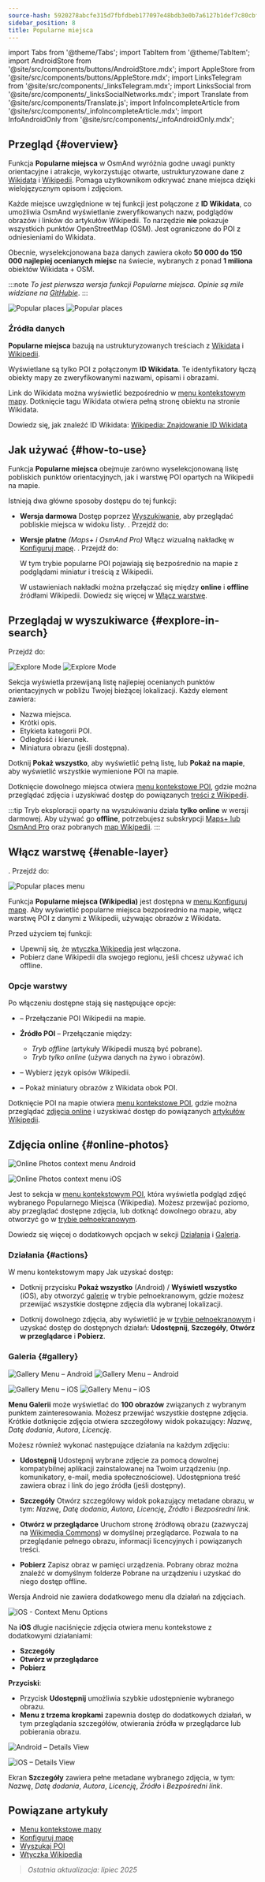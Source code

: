 ```yaml
---
source-hash: 5920278abcfe315d7fbfdbeb177097e48bdb3e0b7a6127b1def7c80cbfc2a59a
sidebar_position: 8
title: Popularne miejsca
---
```

import Tabs from '@theme/Tabs';
import TabItem from '@theme/TabItem';
import AndroidStore from '@site/src/components/buttons/AndroidStore.mdx';
import AppleStore from '@site/src/components/buttons/AppleStore.mdx';
import LinksTelegram from '@site/src/components/_linksTelegram.mdx';
import LinksSocial from '@site/src/components/_linksSocialNetworks.mdx';
import Translate from '@site/src/components/Translate.js';
import InfoIncompleteArticle from '@site/src/components/_infoIncompleteArticle.mdx';
import InfoAndroidOnly from '@site/src/components/_infoAndroidOnly.mdx';


<InfoIncompleteArticle/>


## Przegląd {#overview}

Funkcja **Popularne miejsca** w OsmAnd wyróżnia godne uwagi punkty orientacyjne i atrakcje, wykorzystując otwarte, ustrukturyzowane dane z [Wikidata](https://www.wikidata.org) i [Wikipedii](https://www.wikipedia.org/). Pomaga użytkownikom odkrywać znane miejsca dzięki wielojęzycznym opisom i zdjęciom.

Każde miejsce uwzględnione w tej funkcji jest połączone z **ID Wikidata**, co umożliwia OsmAnd wyświetlanie zweryfikowanych nazw, podglądów obrazów i linków do artykułów Wikipedii. To narzędzie **nie** pokazuje wszystkich punktów OpenStreetMap (OSM). Jest ograniczone do POI z odniesieniami do Wikidata.

Obecnie, wyselekcjonowana baza danych zawiera około **50 000 do 150 000 najlepiej ocenianych miejsc** na świecie, wybranych z ponad **1 miliona** obiektów Wikidata + OSM.

:::note
*To jest pierwsza wersja funkcji Popularne miejsca. Opinie są mile widziane na [GitHubie](https://github.com/osmandapp/OsmAnd)*.
:::

<Tabs groupId="operating-systems" queryString="operating-systems">

<TabItem value="android" label="Android">

![Popular places](@site/static/img/map/popular_places/popular_places.png) ![Popular places](@site/static/img/map/popular_places/popular_places_1.png)

</TabItem>

</Tabs>


### Źródła danych

**Popularne miejsca** bazują na ustrukturyzowanych treściach z [Wikidata](https://www.wikidata.org) i [Wikipedii](https://www.wikipedia.org/).

Wyświetlane są tylko POI z połączonym **ID Wikidata**. Te identyfikatory łączą obiekty mapy ze zweryfikowanymi nazwami, opisami i obrazami.

Link do Wikidata można wyświetlić bezpośrednio w [menu kontekstowym mapy](../map/map-context-menu.md). Dotknięcie tagu Wikidata otwiera pełną stronę obiektu na stronie Wikidata.

Dowiedz się, jak znaleźć ID Wikidata: [Wikipedia: Znajdowanie ID Wikidata](https://en.wikipedia.org/wiki/Wikipedia:Finding_a_Wikidata_ID)


## Jak używać {#how-to-use}

<InfoAndroidOnly/>

Funkcja **Popularne miejsca** obejmuje zarówno wyselekcjonowaną listę pobliskich punktów orientacyjnych, jak i warstwę POI opartych na Wikipedii na mapie.

Istnieją dwa główne sposoby dostępu do tej funkcji:

- **Wersja darmowa**
  Dostęp poprzez [Wyszukiwanie](#explore-in-search), aby przeglądać pobliskie miejsca w widoku listy.
  *<Translate android="true" ids="android_button_seq"/>*. Przejdź do: *<Translate android="true" ids="map_widget_search,shared_string_explore,popular_places_nearby"/>*

- **Wersje płatne** *(Maps+ i OsmAnd Pro)*
  Włącz wizualną nakładkę w [Konfiguruj mapę](#enable-layer).
  *<Translate android="true" ids="android_button_seq"/>*. Przejdź do: *<Translate android="true" ids="shared_string_menu,configure_map,poi_osmwiki"/>*

  W tym trybie popularne POI pojawiają się bezpośrednio na mapie z podglądami miniatur i treścią z Wikipedii.

  W ustawieniach nakładki można przełączać się między **online** i **offline** źródłami Wikipedii. Dowiedz się więcej w [Włącz warstwę](#enable-layer).


## Przeglądaj w wyszukiwarce {#explore-in-search}

<InfoAndroidOnly/>

<Tabs groupId="operating-systems" queryString="operating-systems">

<TabItem value="android" label="Android">

Przejdź do: *<Translate android="true" ids="map_widget_search,shared_string_explore,popular_places_nearby"/>*

![Explore Mode](@site/static/img/map/popular_places/popular_places_search.png)
![Explore Mode](@site/static/img/map/popular_places/popular_places_search_2.png)

</TabItem>

</Tabs>

Sekcja **<Translate android="true" ids="popular_places_nearby"/>** wyświetla przewijaną listę najlepiej ocenianych punktów orientacyjnych w pobliżu Twojej bieżącej lokalizacji. Każdy element zawiera:

- Nazwa miejsca.
- Krótki opis.
- Etykieta kategorii POI.
- Odległość i kierunek.
- Miniatura obrazu (jeśli dostępna).

Dotknij **Pokaż wszystko**, aby wyświetlić pełną listę, lub **Pokaż na mapie**, aby wyświetlić wszystkie wymienione POI na mapie.

Dotknięcie dowolnego miejsca otwiera [menu kontekstowe POI](./map-context-menu.md), gdzie można przeglądać zdjęcia i uzyskiwać dostęp do powiązanych [treści z Wikipedii](../plugins/wikipedia.md).

:::tip
Tryb eksploracji oparty na wyszukiwaniu działa **tylko online** w wersji darmowej.
Aby używać go **offline**, potrzebujesz subskrypcji [Maps+ lub OsmAnd Pro](../purchases/android.md) oraz pobranych [map Wikipedii](../plugins/wikipedia.md).
:::


## Włącz warstwę {#enable-layer}

<InfoAndroidOnly/>

<Tabs groupId="operating-systems" queryString="operating-systems">

<TabItem value="android" label="Android">

**<Translate android="true" ids="android_button_seq"/>**. Przejdź do: *<Translate android="true" ids="shared_string_menu,configure_map,poi_osmwiki"/>*

![Popular places menu](@site/static/img/map/popular_places/popular_places_menu.png)

</TabItem>

</Tabs>

Funkcja **Popularne miejsca (Wikipedia)** jest dostępna w [menu Konfiguruj mapę](./configure-map-menu.md). Aby wyświetlić popularne miejsca bezpośrednio na mapie, włącz warstwę POI z danymi z Wikipedii, używając obrazów z Wikidata.

Przed użyciem tej funkcji:

- Upewnij się, że [wtyczka Wikipedia](../plugins/wikipedia.md) jest włączona.
- Pobierz dane Wikipedii dla swojego regionu, jeśli chcesz używać ich offline.

### Opcje warstwy

Po włączeniu dostępne stają się następujące opcje:

- **<Translate android="true" ids="poi_osmwiki"/>** – Przełączanie POI Wikipedii na mapie.

- **Źródło POI** – Przełączanie między:
  - *Tryb offline* (artykuły Wikipedii muszą być pobrane).
  - *Tryb tylko online* (używa danych na żywo i obrazów).

- **<Translate android="true" ids="shared_string_language"/>** – Wybierz język opisów Wikipedii.

- **<Translate android="true" ids="show_image_previews"/>** – Pokaż miniatury obrazów z Wikidata obok POI.

Dotknięcie POI na mapie otwiera [menu kontekstowe POI](./map-context-menu.md), gdzie można przeglądać [zdjęcia online](#online-photos) i uzyskiwać dostęp do powiązanych [artykułów Wikipedii](../plugins/wikipedia.md).


## Zdjęcia online {#online-photos}

*<Translate android="true" ids="help_article_map_map_context_menu_name,online_photos"/>*

<Tabs groupId="operating-systems" queryString="operating-systems">

<TabItem value="android" label="Android">

![Online Photos context menu Android](@site/static/img/map/popular_places/online_photos_android.png)

</TabItem>

<TabItem value="ios" label="iOS">

![Online Photos context menu iOS](@site/static/img/map/popular_places/online_photos_ios.png)

</TabItem>

</Tabs>

Jest to sekcja w [menu kontekstowym POI](./map-context-menu.md), która wyświetla podgląd zdjęć wybranego Popularnego Miejsca (Wikipedia). Możesz przewijać poziomo, aby przeglądać dostępne zdjęcia, lub dotknąć dowolnego obrazu, aby otworzyć go w [trybie pełnoekranowym](#gallery).

Dowiedz się więcej o dodatkowych opcjach w sekcji [Działania](#actions) i [Galeria](#gallery).


<!--

When you tap a Popular Place on the map or from the list, the [POI context menu](./map-context-menu.md) includes an **Online Photos** section with a horizontal preview of images.

- Tap any photo to view it in fullscreen.
- Swipe to browse more images.

For more actions like sharing, viewing metadata, or downloading — see [Gallery](#gallery).

-->

### Działania {#actions}

W menu kontekstowym mapy Jak uzyskać dostęp:

- Dotknij przycisku **Pokaż wszystko** (Android) / **Wyświetl wszystko** (iOS), aby otworzyć [galerię](#gallery) w trybie pełnoekranowym, gdzie możesz przewijać wszystkie dostępne zdjęcia dla wybranej lokalizacji.

- Dotknij dowolnego zdjęcia, aby wyświetlić je w [trybie pełnoekranowym](#gallery) i uzyskać dostęp do dostępnych działań:
  **Udostępnij**, **Szczegóły**, **Otwórz w przeglądarce** i **Pobierz**.


### Galeria {#gallery}

<Tabs groupId="operating-systems" queryString="operating-systems">

<TabItem value="android" label="Android">

![Gallery Menu – Android](@site/static/img/map/gallery_menu_android.png)
![Gallery Menu – Android](@site/static/img/map/gallery_menu_android_1.png)

</TabItem>

<TabItem value="ios" label="iOS">

![Gallery Menu – iOS](@site/static/img/map/gallery_menu_ios.png)
![Gallery Menu – iOS](@site/static/img/map/gallery_menu_ios_1.png)

</TabItem>

</Tabs>


**Menu Galerii** może wyświetlać do **100 obrazów** związanych z wybranym punktem zainteresowania. Możesz przewijać wszystkie dostępne zdjęcia. Krótkie dotknięcie zdjęcia otwiera szczegółowy widok pokazujący: *Nazwę*, *Datę dodania*, *Autora*, *Licencję*.

Możesz również wykonać następujące działania na każdym zdjęciu:

- **Udostępnij**
  Udostępnij wybrane zdjęcie za pomocą dowolnej kompatybilnej aplikacji zainstalowanej na Twoim urządzeniu (np. komunikatory, e-mail, media społecznościowe). Udostępniona treść zawiera obraz i link do jego źródła (jeśli dostępny).

- **Szczegóły**
  Otwórz szczegółowy widok pokazujący metadane obrazu, w tym: *Nazwę*, *Datę dodania*, *Autora*, *Licencję*, *Źródło* i *Bezpośredni link*.

- **Otwórz w przeglądarce**
  Uruchom stronę źródłową obrazu (zazwyczaj na [Wikimedia Commons](https://commons.wikimedia.org/)) w domyślnej przeglądarce. Pozwala to na przeglądanie pełnego obrazu, informacji licencyjnych i powiązanych treści.

- **Pobierz**
  Zapisz obraz w pamięci urządzenia. Pobrany obraz można znaleźć w domyślnym folderze Pobrane na urządzeniu i uzyskać do niego dostęp offline.


<Tabs groupId="operating-systems" queryString="operating-systems">

<TabItem value="android" label="Android">

Wersja Android nie zawiera dodatkowego menu dla działań na zdjęciach.

</TabItem>

<TabItem value="ios" label="iOS">

![iOS - Context Menu Options](@site/static/img/map/gallery_menu_ios_3.png)

Na **iOS** długie naciśnięcie zdjęcia otwiera menu kontekstowe z dodatkowymi działaniami:

- **Szczegóły**
- **Otwórz w przeglądarce**
- **Pobierz**

**Przyciski**:

- Przycisk **Udostępnij** umożliwia szybkie udostępnienie wybranego obrazu.
- **Menu z trzema kropkami** zapewnia dostęp do dodatkowych działań, w tym przeglądania szczegółów, otwierania źródła w przeglądarce lub pobierania obrazu.

</TabItem>

</Tabs>


<Tabs groupId="operating-systems" queryString="operating-systems">

<TabItem value="android" label="Android">

![Android – Details View](@site/static/img/map/gallery_menu_android_2.png)

</TabItem>

<TabItem value="ios" label="iOS">

![iOS – Details View](@site/static/img/map/gallery_menu_ios_2.png)

</TabItem>

</Tabs>

Ekran **Szczegóły** zawiera pełne metadane wybranego zdjęcia, w tym: *Nazwę*, *Datę dodania*, *Autora*, *Licencję*, *Źródło* i *Bezpośredni link*.


## Powiązane artykuły

- [Menu kontekstowe mapy](./map-context-menu.md)
- [Konfiguruj mapę](./configure-map-menu.md)
- [Wyszukaj POI](../search/search-poi.md)
- [Wtyczka Wikipedia](../plugins/wikipedia.md)


> *Ostatnia aktualizacja: lipiec 2025*


<!--
### Online Photos 2

<Tabs groupId="operating-systems" queryString="operating-systems">

<TabItem value="android" label="Android">

![Online Photos context menu Android](@site/static/img/map/images_nearby_1_andr.png) ![Street-Level Imagery Android](@site/static/img/map/street_level_imagery_andr.png)

</TabItem>

<TabItem value="ios" label="iOS">

![Online Photos context menu iOS](@site/static/img/map/online_photo_ios.png) ![Street-Level Imagery iOS](@site/static/img/map/street_level_imagery_ios.png)

</TabItem>

</Tabs>

#### Actions With Photos

How to access:

- Tap the **Show All**(Android) / **View All**(iOS) button to open [the gallery](#gallery-menu) in full screen mode. There you can swipe through all the images related to the selected location.

- Tap a photo to access actions such as *Share*, *Details*, *Open in browser*, and *Download*.

- You can also [browse](../map/point-layers-on-map.md#-street-level-imagery) street-level images on the map.

In the **Online photos** section of the map context menu, you can access photos of objects from the [Wikimedia](https://www.wikimedia.org/), which offers media files tagged with `image` or `wikimedia` from OpenStreetMap.

#### Gallery Menu 2

<Tabs groupId="operating-systems" queryString="operating-systems">

<TabItem value="android" label="Android">

![Online Photos context menu Android](@site/static/img/map/gallery_menu_android.png) ![Street-Level Imagery Android](@site/static/img/map/gallery_menu_android_1.png)

</TabItem>

<TabItem value="ios" label="iOS">

![Online Photos context menu iOS](@site/static/img/map/gallery_menu_ios.png) ![Street-Level Imagery iOS](@site/static/img/map/gallery_menu_ios_1.png)

</TabItem>

</Tabs>


The gallery can display up to 100 items. You can browse through all the photos, and short tapping on any photo will open it to view additional details (*Name*, *Date*, *Author*, *License*) and perform various actions (*Share*, *Details*, *Open in browser*, and *Download* options).


<Tabs groupId="operating-systems" queryString="operating-systems">

<TabItem value="android" label="Android">

</TabItem>

<TabItem value="ios" label="iOS">

![Online Photos context menu iOS](@site/static/img/map/gallery_menu_ios_3.png)

</TabItem>

</Tabs>



On iOS, long tapping on any photo opens an additional menu with actions such as *Details*, *Open in browser*, and *Download*.

Buttons:

- The **Share** button allows you to share the selected item.
- The **Three dots** button opens a menu with options like *Details*, *Open in browser*, and *Download*.

<Tabs groupId="operating-systems" queryString="operating-systems">

<TabItem value="android" label="Android">

![Online Photos context menu Android](@site/static/img/map/gallery_menu_android_2.png)

</TabItem>

<TabItem value="ios" label="iOS">

![Online Photos context menu iOS](@site/static/img/map/gallery_menu_ios_2.png)

</TabItem>

</Tabs>


The Details screen provides information such as the *Name*, *Added Date*, *Author*, *License*, *Source*, and *Link* of the selected item.

-->